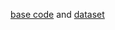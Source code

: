 [base code](https://github.com/trungdinh22/License-Plate-Recognition) and [dataset](https://github.com/winter2897/Real-time-Auto-License-Plate-Recognition-with-Jetson-Nano/blob/main/doc/dataset.md)

